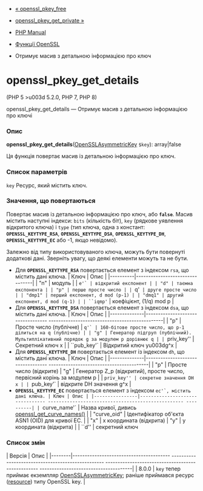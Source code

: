 - [« openssl_pkey_free](function.openssl-pkey-free.md)
- [openssl_pkey_get_private »](function.openssl-pkey-get-private.md)

- [PHP Manual](index.md)
- [Функції OpenSSL](ref.openssl.md)
- Отримує масив з детальною інформацією про ключ

# openssl_pkey_get_details

(PHP 5 \>u003d 5.2.0, PHP 7, PHP 8)

openssl_pkey_get_details — Отримує масив з детальною інформацією про
ключі

### Опис

**openssl_pkey_get_details**([OpenSSLAsymmetricKey](class.opensslasymmetrickey.md)
`$key`): array\|false

Ця функція повертає масив із детальною інформацією про ключ.

### Список параметрів

`key`
Ресурс, який містить ключ.

### Значення, що повертаються

Повертає масив із детальною інформацією про ключ, або **`false`**.
Масив містить наступні індекси: `bits` (кількість біт), `key`
(рядкове уявлення відкритого ключа) і `type` (тип ключа, одна з
констант: **`OPENSSL_KEYTYPE_RSA`**, **`OPENSSL_KEYTYPE_DSA`**,
**`OPENSSL_KEYTYPE_DH`**, **`OPENSSL_KEYTYPE_EC`** або -1, якщо
невідомо).

Залежно від типу використовуваного ключа, можуть бути повернуті
додаткові дані. Зверніть увагу, що деякі елементи можуть
та не бути.

- Для **`OPENSSL_KEYTYPE_RSA`** повертається елемент з індексом
`rsa`, що містить дані ключа.
| Ключ | Опис |
|----------|--------------------------------|
| "n" | модуль |
| ``e'` | відкритий експонент |
| "d" | таємна експонента |
| "p" | перше просте число |
| ``q'` | друге просте число |
| "dmp1" | перший експонент, d mod (p-1) |
| "dmq1" | другий експонент, d mod (q-1) |
| ``iqmp'` | коефіцієнт, (1/q) mod p |
- Для **`OPENSSL_KEYTYPE_DSA`** повертається елемент з індексом
`dsa`, що містить дані ключа.
| Ключ | Опис |
|--------------|---------------------------------- -----------------------------------------------|
| "p" | Просте число (публічне)
| ``q'` | 160-бітове просте число, що p-1 ділиться на q (публічне) |
| "g" | Генератор підгруп (публічний). Мультиплікативний порядок g за модулем p дорівнює q |
| ``priv_key'' | Секретний ключ x |
| ``pub_key'` | Відкритий ключ yu003dg^x |
- Для **`OPENSSL_KEYTYPE_DH`** повертається елемент із індексом
`dh`, що містить дані ключа.
| Ключ | Опис |
|--------------|---------------------------------- -----------------------------------------|
| "p" | Просте число (відкрите)
| "g" | Генератор Z_p (відкритий), просте число, первісний корінь за модулем p |
| ``priv_key'' | секретне значення DH x |
| ``pub_key'` | відкрите DH значення g^x |
- **`OPENSSL_KEYTYPE_EC`** повертається елемент з індексом ``ec'`,
містить дані ключа.
| Ключ | Опис |
|----------------|-------------------------------- -------------------------------------------------- ----------|
| ``curve_name'` | Назва кривої, дивись [openssl_get_curve_names()](function.openssl-get-curve-names.md) |
| "curve_oid" | Ідентифікатор об'єкта ASN1 (OID) для кривої EC. |
| "x" | x координата (відкрита)
| "y" | y координата (відкрита) |
| ``d'' | секретний ключ

### Список змін

| Версія | Опис |
|--------|---------------------------------------- -------------------------------------------------- -------------------------------------------------- --------------------------------------|
| 8.0.0 | `key` тепер приймає екземпляр [OpenSSLAsymmetricKey](class.opensslasymmetrickey.md); раніше приймався ресурс ([resource](language.types.resource.md)) типу OpenSSL key. |
